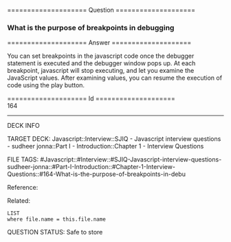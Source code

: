 ==================== Question ====================  

### What is the purpose of breakpoints in debugging  

==================== Answer ====================  

You can set breakpoints in the javascript code once the debugger statement is
executed and the debugger window pops up. At each breakpoint, javascript will
stop executing, and let you examine the JavaScript values. After examining
values, you can resume the execution of code using the play button.

==================== Id ====================  
164
<!--ID: 1707879874472-->

---

DECK INFO

TARGET DECK: Javascript::Interview::SJIQ - Javascript interview questions - sudheer jonna::Part I - Introduction::Chapter 1 - Interview Questions

FILE TAGS: #Javascript::#Interview::#SJIQ-Javascript-interview-questions-sudheer-jonna::#Part-I-Introduction::#Chapter-1-Interview-Questions::#164-What-is-the-purpose-of-breakpoints-in-debu

Reference:

Related:

```dataview
LIST
where file.name = this.file.name
```
QUESTION STATUS: Safe to store
